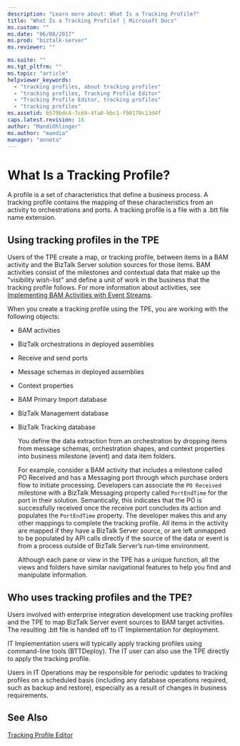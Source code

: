 ```yaml
---
description: "Learn more about: What Is a Tracking Profile?"
title: "What Is a Tracking Profile? | Microsoft Docs"
ms.custom: ""
ms.date: "06/08/2017"
ms.prod: "biztalk-server"
ms.reviewer: ""

ms.suite: ""
ms.tgt_pltfrm: ""
ms.topic: "article"
helpviewer_keywords: 
  - "tracking profiles, about tracking profiles"
  - "tracking profiles, Tracking Profile Editor"
  - "Tracking Profile Editor, tracking profiles"
  - "tracking profiles"
ms.assetid: b579bdc4-7c69-4fa0-bbc1-f98170c13d4f
caps.latest.revision: 16
author: "MandiOhlinger"
ms.author: "mandia"
manager: "anneta"
---
```

# What Is a Tracking Profile?
A profile is a set of characteristics that define a business process. A tracking profile contains the mapping of these characteristics from an activity to orchestrations and ports. A tracking profile is a file with a .btt file name extension.  
  
## Using tracking profiles in the TPE  
 Users of the TPE create a map, or tracking profile, between items in a BAM activity and the BizTalk Server solution sources for those items. BAM activities consist of the milestones and contextual data that make up the "visibility wish-list" and define a unit of work in the business that the tracking profile follows. For more information about activities, see [Implementing BAM Activities with Event Streams](../core/implementing-bam-activities-with-event-streams.md).  
  
 When you create a tracking profile using the TPE, you are working with the following objects:  
  
- BAM activities  
  
- BizTalk orchestrations in deployed assemblies  
  
- Receive and send ports  
  
- Message schemas in deployed assemblies  
  
- Context properties  
  
- BAM Primary Import database  
  
- BizTalk Management database  
  
- BizTalk Tracking database  
  
  You define the data extraction from an orchestration by dropping items from message schemas, orchestration shapes, and context properties into business milestone (event) and data item folders.  
  
  For example, consider a BAM activity that includes a milestone called PO Received and has a Messaging port through which purchase orders flow to initiate processing. Developers can associate the `PO Received` milestone with a BizTalk Messaging property called `PortEndTime` for the port in their solution. Semantically, this indicates that the PO is successfully received once the receive port concludes its action and populates the `PortEndTime` property. The developer makes this and any other mappings to complete the tracking profile. All items in the activity are mapped if they have a BizTalk Server source, or are left unmapped to be populated by API calls directly if the source of the data or event is from a process outside of BizTalk Server’s run-time environment.  
  
  Although each pane or view in the TPE has a unique function, all the views and folders have similar navigational features to help you find and manipulate information.  
  
## Who uses tracking profiles and the TPE?  
 Users involved with enterprise integration development use tracking profiles and the TPE to map BizTalk Server event sources to BAM target activities. The resulting .btt file is handed off to IT Implementation for deployment.  
  
 IT Implementation users will typically apply tracking profiles using command-line tools (BTTDeploy). The IT user can also use the TPE directly to apply the tracking profile.  
  
 Users in IT Operations may be responsible for periodic updates to tracking profiles on a scheduled basis (including any database operations required, such as backup and restore), especially as a result of changes in business requirements.  
  
## See Also  
 [Tracking Profile Editor](../core/tracking-profile-editor.md)
